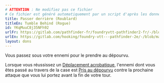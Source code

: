 ```yaml
---
# ATTENTION : Ne modifiez pas ce fichier
# Ce fichier est généré automatiquement par un script d'après les données du module Foundry VTT officiel et de sa traduction
title: Passer derrière (Roublard)
titleEn: Tumble Behind (Rogue)
id: YKqMuuC8j35NFh92
urlFr: https://gitlab.com/pathfinder-fr/foundryvtt-pathfinder2-fr/-/blob/master/data/feats/YKqMuuC8j35NFh92.htm
urlEn: https://gitlab.com/hooking/foundry-vtt---pathfinder-2e/-/blob/master/packs/data/feats.db/tumble-behind-rogue.json
layout: dons
---
```

Vous passez sous votre ennemi pour le prendre au dépourvu.

Lorsque vous réussissez un [Déplacement acrobatique](../actions/déplacement-acrobatique.html), l'ennemi dont vous êtes passé au travers de la case est [Pris au dépourvu](../conditions/pris-au-dépourvu.html) contre la prochaine attaque que vous lui portez avant la fin de votre tour.
